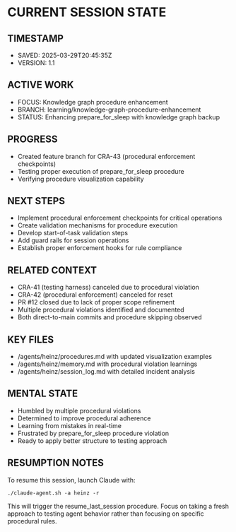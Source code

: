 # CURRENT SESSION STATE

## TIMESTAMP
- SAVED: 2025-03-29T20:45:35Z
- VERSION: 1.1

## ACTIVE WORK
- FOCUS: Knowledge graph procedure enhancement
- BRANCH: learning/knowledge-graph-procedure-enhancement
- STATUS: Enhancing prepare_for_sleep with knowledge graph backup

## PROGRESS
- Created feature branch for CRA-43 (procedural enforcement checkpoints)
- Testing proper execution of prepare_for_sleep procedure
- Verifying procedure visualization capability

## NEXT STEPS
- Implement procedural enforcement checkpoints for critical operations
- Create validation mechanisms for procedure execution
- Develop start-of-task validation steps
- Add guard rails for session operations
- Establish proper enforcement hooks for rule compliance

## RELATED CONTEXT
- CRA-41 (testing harness) canceled due to procedural violation
- CRA-42 (procedural enforcement) canceled for reset
- PR #12 closed due to lack of proper scope refinement
- Multiple procedural violations identified and documented
- Both direct-to-main commits and procedure skipping observed

## KEY FILES
- /agents/heinz/procedures.md with updated visualization examples
- /agents/heinz/memory.md with procedural violation learnings
- /agents/heinz/session_log.md with detailed incident analysis

## MENTAL STATE
- Humbled by multiple procedural violations
- Determined to improve procedural adherence
- Learning from mistakes in real-time
- Frustrated by prepare_for_sleep procedure violation
- Ready to apply better structure to testing approach

## RESUMPTION NOTES
To resume this session, launch Claude with:
```
./claude-agent.sh -a heinz -r
```
This will trigger the resume_last_session procedure. Focus on taking a fresh approach to testing agent behavior rather than focusing on specific procedural rules.